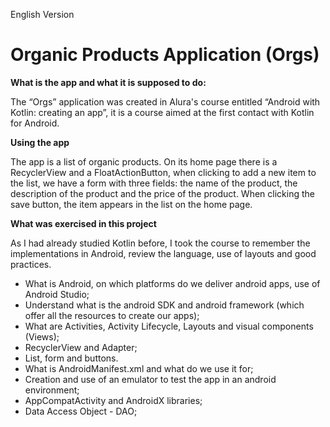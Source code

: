 English Version

# Organic Products Application (Orgs)

**What is the app and what it is supposed to do:**

The “Orgs” application was created in Alura's course entitled “Android with Kotlin: creating an app”, it is a course aimed at the first contact with Kotlin for Android.

**Using the app**

The app is a list of organic products. On its home page there is a RecyclerView and a FloatActionButton, when clicking to add a new item to the list, 
we have a form with three fields: the name of the product, the description of the product and the price of the product. 
When clicking the save button, the item appears in the list on the home page.

**What was exercised in this project**

As I had already studied Kotlin before, I took the course to remember the implementations in Android, review the language, use of layouts and good practices.

- What is Android, on which platforms do we deliver android apps, use of Android Studio;
- Understand what is the android SDK and android framework (which offer all the resources to create our apps);
- What are Activities, Activity Lifecycle, Layouts and visual components (Views);
- RecyclerView and Adapter;
- List, form and buttons.
- What is AndroidManifest.xml and what do we use it for;
- Creation and use of an emulator to test the app in an android environment;
- AppCompatActivity and AndroidX libraries;
- Data Access Object - DAO;

